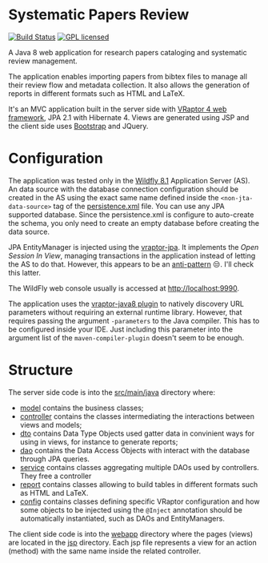# Systematic Papers Review

[![Build Status](https://img.shields.io/travis/manoelcampos/papers-review/master.svg)](https://travis-ci.org/manoelcampos/papers-review) [![GPL licensed](https://img.shields.io/badge/license-GPL-blue.svg)](http://www.gnu.org/licenses/gpl-3.0)


A Java 8 web application for research papers cataloging and systematic review management.

The application enables importing papers from bibtex files to manage all their review flow and metadata collection.
It also allows the generation of reports in different formats such as HTML and LaTeX.

It's an MVC application built in the server side with [VRaptor 4 web framework](http://vraptor.org), JPA 2.1 with Hibernate 4.
Views are generated using JSP and the client side uses [Bootstrap](http://getbootstrap.com) and JQuery.

# Configuration

The application was tested only in the [Wildfly 8.1](http://wildfly.org) Application Server (AS).
An data source with the database connection configuration should be created in the AS
using the exact same name defined inside the `<non-jta-data-source>` tag of the [persistence.xml](/src/main/resources/META-INF/persistence.xml) file.
You can use any JPA supported database. Since the persistence.xml is configure to auto-create the schema, you only need to create an empty database before creating the data source.

JPA EntityManager is injected using the [vraptor-jpa](http://www.vraptor.org/en/docs/plugins/#vraptor-jpa). It
implements the *Open Session In View*, managing transactions in the application instead of letting the AS to do that.
However, this appears to be an [anti-pattern](https://vladmihalcea.com/2016/05/30/the-open-session-in-view-anti-pattern) :unamused:. I'll check this latter.

The WildFly web console usually is accessed at [http://localhost:9990](http://localhost:9990).

The application uses the [vraptor-java8 plugin](http://www.vraptor.org/en/docs/plugins/#vraptor-java-8) to natively
discovery URL parameters without requiring an external runtime library. 
However, that requires passing the argument `-parameters` to the Java compiler. 
This has to be configured inside your IDE. Just including this parameter
into the argument list of the `maven-compiler-plugin` doesn't seem to be enough.

# Structure

The server side code is into the [src/main/java](/src/main/java) directory where:

- [model](/src/main/java/com/manoelcampos/papersreview/model) contains the business classes;
- [controller](/src/main/java/com/manoelcampos/papersreview/controller) contains the classes intermediating the interactions between views and models;
- [dto](/src/main/java/com/manoelcampos/papersreview/dto) contains Data Type Objects used gatter data in convinient ways for using in views, for instance to generate reports;
- [dao](/src/main/java/com/manoelcampos/papersreview/dao) contains the Data Access Objects with interact with the database through JPA queries.
- [service](/src/main/java/com/manoelcampos/papersreview/service) contains classes aggregating multiple DAOs used by controllers. They free a controller 
- [report](/src/main/java/com/manoelcampos/papersreview/report) contains classes allowing to build tables in different formats such as HTML and LaTeX.
- [config](/src/main/java/com/manoelcampos/papersreview/config) contains classes defining specific VRaptor configuration
and how some objects to be injected using the `@Inject` annotation should be automatically instantiated, such as DAOs and EntityManagers.

The client side code is into the [webapp](/src/main/webapp) directory where the pages (views) are 
located in the [jsp](/src/main/webapp/WEB-INF/jsp) directory. Each jsp file represents
a view for an action (method) with the same name inside the related controller.
 